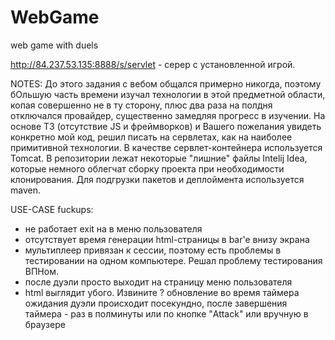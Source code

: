 # WebGame
web game with duels

http://84.237.53.135:8888/s/servlet - серер с установленной игрой.

NOTES:
До этого задания с вебом общался примерно никогда, поэтому бОльшую часть времени изучал технологии в этой предметной области, копая совершенно не в ту сторону, плюс два раза на полдня отключался провайдер, существенно замедляя прогресс в изучении.
На основе ТЗ (отсутствие JS и фреймворков) и Вашего пожелания увидеть конкретно мой код, решил писать на сервлетах, как на наиболее примитивной технологии.
В качестве сервлет-контейнера используется Tomcat.
В репозитории лежат некоторые "лишние" файлы Intelij Idea, которые немного облегчат сборку проекта при необходимости клонирования.
Для подгрузки пакетов и деплоймента используется maven.

USE-CASE fuckups:
- не работает exit на в меню пользователя
- отсутствует время генерации html-страницы в bar'e внизу экрана
- мультиплеер привязан к сессии, поэтому есть проблемы в тестировании на одном компьютере. Решал проблему тестирования ВПНом.
- после дуэли просто выходит на страницу меню пользователя
- html выглядит убого. Извините
? обновление во время таймера ожидания дуэли происходит посекундно, после завершения таймера - раз в полминуты или по кнопке "Attack" или вручную в браузере




